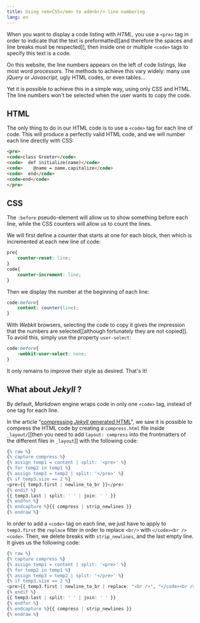 ```yaml
---
title: Using <em>CSS</em> to add<br/> line numbering
lang: en
---
```


When you want to display a code listing with *HTML*, you use a `<pre>` tag in order to indicate that the text is preformatted[[and therefore the spaces and line breaks must be respected]], then inside one or multiple `<code>` tags to specify this text is a code.

On this website, the line numbers appears on the left of code listings, like most word processors. The methods to achieve this vary widely: many use *jQuery* or *Javascript*, ugly HTML codes, or even tables...

Yet it is possible to achieve this in a simple way, using only CSS and HTML. The line numbers won't be selected when the user wants to copy the code.

## HTML
The only thing to do in our HTML code is to use a `<code>` tag for each line of code. This will produce a perfectly valid HTML code, and we will number each line directly with CSS:

```html
<pre>
<code>class Greeter</code>
<code>  def initialize(name)</code>
<code>    @name = name.capitalize</code>
<code>  end</code>
<code>end</code>
</pre>
```

## CSS

The `:before` pseudo-element will allow us to show something before each line, while the CSS counters will allow us to count the lines.

We will first define a counter that starts at one for each block, then which is incremented at each new line of code:

```css
pre{
    counter-reset: line;
}
code{
    counter-increment: line;
}
```

Then we display the number at the beginning of each line:

```css
code:before{
    content: counter(line);
}
```

With *Webkit* browsers, selecting the code to copy it gives the impression that the numbers are selected[[although fortunately they are not copied]]. To avoid this, simply use the property `user-select`:

```css
code:before{
    -webkit-user-select: none;
}
```

It only remains to improve their style as desired. That's it!

## What about *Jekyll* ?

By default, *Markdown* engine wraps code in only one `<code>` tag, instead of one tag for each line.


In the article "[compressing *Jekyll* generated HTML]({{site.base}}/compressing-jekyll-generated-html/)", we saw it is possible to compress the HTML code by creating a `compress.html` file inside `_layout/`[[then you need to add `layout: compress` into the frontmatters of the different files in `_layout`]] with the following code:

```r
{% raw %}
{% capture compress %}
{% assign temp1 = content | split: '<pre>' %}
{% for temp2 in temp1 %}
{% assign temp3 = temp2 | split: '</pre>' %}
{% if temp3.size == 2 %}
<pre>{{ temp3.first | newline_to_br }}</pre>
{% endif %}
{{ temp3.last | split: ' ' | join: ' ' }}
{% endfor %}
{% endcapture %}{{ compress | strip_newlines }}
{% endraw %}
```

In order to add a `<code>` tag on each line, we just have to apply to `temp3.first` the `replace` filter in order to replace `<br/>` with `</code><br /><code>`. Then, we delete breaks with `strip_newlines`, and the last empty line. It gives us the following code:

```r
{% raw %}
{% capture compress %}
{% assign temp1 = content | split: '<pre>' %}
{% for temp2 in temp1 %}
{% assign temp3 = temp2 | split: '</pre>' %}
{% if temp3.size == 2 %}
<pre>{{ temp3.first | newline_to_br | replace: "<br />", "</code><br /><code>" | strip_newlines | replace: "<code></code>", ""}}</pre>
{% endif %}
{{ temp3.last | split: ' ' | join: ' ' }}
{% endfor %}
{% endcapture %}{{ compress | strip_newlines }}
{% endraw %}
```

